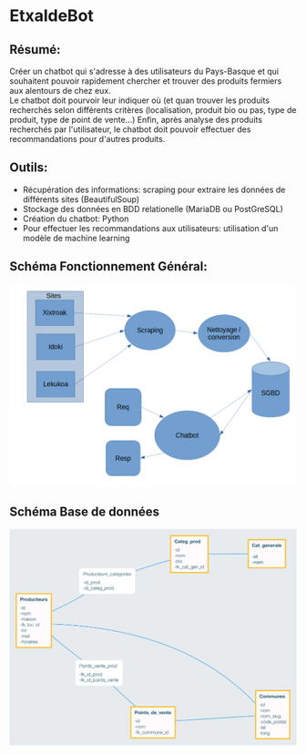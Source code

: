 # EtxaldeBot

## Résumé: 
Créer un chatbot qui s'adresse à des utilisateurs du Pays-Basque et qui souhaitent pouvoir rapidement chercher et trouver des produits fermiers aux alentours de chez eux.   
Le chatbot doit pourvoir leur indiquer où (et quan trouver les produits recherchés selon différents critères (localisation, produit bio ou pas, type de produit, type de point de vente...)
Enfin, après analyse des produits recherchés par l'utilisateur, le chatbot doit pouvoir effectuer des recommandations pour d'autres produits.

## Outils:
- Récupération des informations: scraping pour extraire les données de différents sites (BeautifulSoup)
- Stockage des données en BDD relationelle (MariaDB ou PostGreSQL)
- Création du chatbot: Python
- Pour effectuer les recommandations aux utilisateurs: utilisation d'un modèle de machine learning

## Schéma Fonctionnement Général:
![schema](static/img/schema_chatbot.png)

## Schéma Base de données
![bdd](static/img/bdd_etxaldebot.png)
